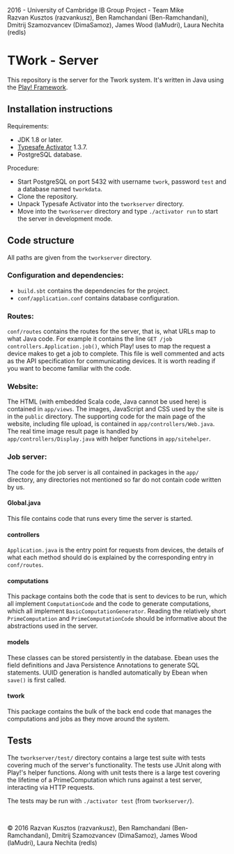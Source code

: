 2016 - University of Cambridge IB Group Project - Team Mike  
Razvan Kusztos (razvankusz), Ben Ramchandani (Ben-Ramchandani), Dmitrij Szamozvancev (DimaSamoz), James Wood (laMudri), Laura Nechita (redls)

TWork - Server
==============

This repository is the server for the Twork system.
It's written in Java using the [Play! Framework](https://www.playframework.com/).


Installation instructions
------------------------

Requirements:

* JDK 1.8 or later.
* [Typesafe Activator](https://www.lightbend.com/activator/download) 1.3.7.
* PostgreSQL database.

Procedure:

* Start PostgreSQL on port 5432 with username `twork`, password `test` and a database named `tworkdata`.
* Clone the repository.
* Unpack Typesafe Activator into the `tworkserver` directory.
* Move into the `tworkserver` directory and type `./activator run` to start the server in development mode.

Code structure
--------------

All paths are given from the `tworkserver` directory.

### Configuration and dependencies:

* `build.sbt` contains the dependencies for the project.
* `conf/application.conf` contains database configuration.

### Routes:

`conf/routes` contains the routes for the server, that is, what URLs map to what Java code. For example it contains the line
`GET /job controllers.Application.job()`, which Play! uses to map the request a device makes to get a job to complete. This file is well commented and acts as the API specification for communicating devices. It is worth reading if you want to become familiar with the code.

### Website:

The HTML (with embedded Scala code, Java cannot be used here) is contained in `app/views`.
The images, JavaScript and CSS used by the site is in the `public` directory.
The supporting code for the main page of the website, including file upload, is contained in `app/controllers/Web.java`. The real time image result page is handled by `app/controllers/Display.java` with helper functions in `app/sitehelper`.

### Job server:

The code for the job server is all contained in packages in the `app/` directory, any directories not mentioned so far do not contain code written by us.

#### Global.java

This file contains code that runs every time the server is started.

#### controllers

`Application.java` is the entry point for requests from devices, the details of what each method should do is explained by the corresponding entry in `conf/routes`.

#### computations

This package contains both the code that is sent to devices to be run, which all implement `ComputationCode` and the code to generate computations, which all implement `BasicComputationGenerator`. Reading the relatively short `PrimeComputation` and `PrimeComputationCode` should be informative about the abstractions used in the server.

#### models

These classes can be stored persistently in the database. Ebean uses the field definitions and Java Persistence Annotations to generate SQL statements. UUID generation is handled automatically by Ebean when `save()` is first called.

#### twork

This package contains the bulk of the back end code that manages the computations and jobs as they move around the system.

Tests
-----

The `tworkserver/test/` directory contains a large test suite with tests covering much of the server's functionality. The tests use JUnit along with Play!'s helper functions. Along with unit tests there is a large test covering the lifetime of a PrimeComputation which runs against a test server, interacting via HTTP requests.

The tests may be run with `./activator test` (from `tworkserver/`).


&nbsp;

&copy; 2016 Razvan Kusztos (razvankusz), Ben Ramchandani (Ben-Ramchandani), Dmitrij Szamozvancev (DimaSamoz), James Wood (laMudri), Laura Nechita (redls)

